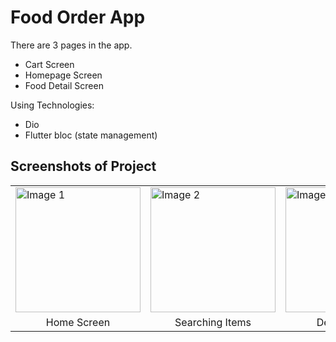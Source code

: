 # Food Order App

There are 3 pages in the app.
- Cart Screen
- Homepage Screen
- Food Detail Screen

Using Technologies:
- Dio
- Flutter bloc (state management)


## Screenshots of Project

<table>
  <tr>
    <td><img src="https://github.com/user-attachments/assets/96db2969-1fc8-4f28-aa71-885913276aa3" alt="Image 1" width="200"/></td>
    <td><img src="https://github.com/user-attachments/assets/7db11538-ac99-4835-a100-168c2d16aa22" alt="Image 2" width="200"/></td>
    <td><img src="https://github.com/user-attachments/assets/919c6a1e-2d37-4303-beab-3aa0207dcf25" alt="Image 3" width="200"/></td>
    <td><img src="https://github.com/user-attachments/assets/5a6bd430-09b6-4913-991c-48a1a635cea6" alt="Image 4" width="200"/></td>
  </tr>
  <tr>
    <td style="text-align:center;">Home Screen</td>
    <td style="text-align:center;">Searching Items</td>
    <td style="text-align:center;">Detail Screen</td>
    <td style="text-align:center;">Cart Screen</td>
  </tr>
</table>
